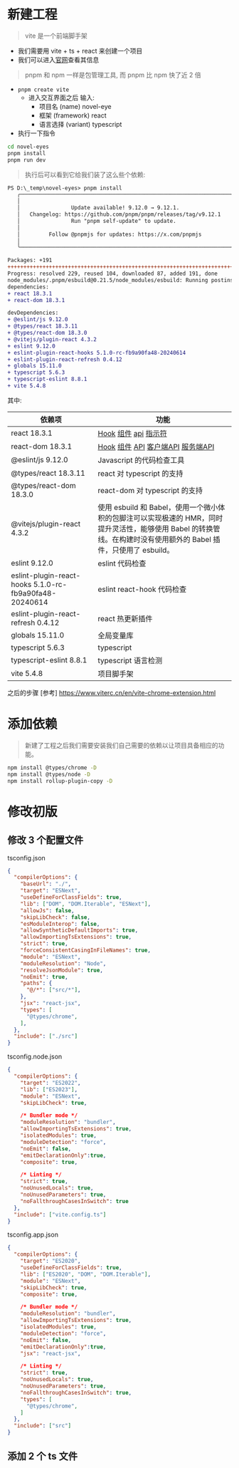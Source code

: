 # 新建工程
> vite 是一个前端脚手架

* 我们需要用 vite + ts + react 来创建一个项目 
* 我们可以进入[官网](https://vitejs.cn/vite3-cn/guide/#browser-support)查看其信息

> pnpm 和 npm 一样是包管理工具, 而 pnpm 比 npm 快了近 2 倍

* `pnpm create vite`
    * 进入交互界面之后 输入:
        * 项目名 (name) novel-eye
        * 框架 (framework) react
        * 语言选择 (variant) typescript
* 执行一下指令
```bash
cd novel-eyes
pnpm install
pnpm run dev
```
> 执行后可以看到它给我们装了这么些个依赖:
```diff
PS D:\_temp\novel-eyes> pnpm install
   ╭──────────────────────────────────────────────────────────────────╮
   │                                                                  │
   │                Update available! 9.12.0 → 9.12.1.                │
   │   Changelog: https://github.com/pnpm/pnpm/releases/tag/v9.12.1   │
   │                Run "pnpm self-update" to update.                 │
   │                                                                  │
   │         Follow @pnpmjs for updates: https://x.com/pnpmjs         │
   │                                                                  │
   ╰──────────────────────────────────────────────────────────────────╯

Packages: +191
+++++++++++++++++++++++++++++++++++++++++++++++++++++++++++++++++++++++++++++++++++++++++++++++++++++++++++++++++++++++++++++++++++++++++++++++++++++++++++++++++++++++++++++++++++++++++++++++
Progress: resolved 229, reused 104, downloaded 87, added 191, done
node_modules/.pnpm/esbuild@0.21.5/node_modules/esbuild: Running postinstall script, done in 491ms
dependencies:
+ react 18.3.1
+ react-dom 18.3.1

devDependencies:
+ @eslint/js 9.12.0
+ @types/react 18.3.11
+ @types/react-dom 18.3.0
+ @vitejs/plugin-react 4.3.2
+ eslint 9.12.0
+ eslint-plugin-react-hooks 5.1.0-rc-fb9a90fa48-20240614
+ eslint-plugin-react-refresh 0.4.12
+ globals 15.11.0
+ typescript 5.6.3
+ typescript-eslint 8.8.1
+ vite 5.4.8
```

其中:

| 依赖项 | 功能 |
|-----|-----|
| react 18.3.1 | [Hook](https://zh-hans.react.dev/reference/react/hooks) [组件](https://zh-hans.react.dev/reference/react/components) [api](https://zh-hans.react.dev/reference/react/apis) [指示符](https://zh-hans.react.dev/reference/rsc/directives) |
| react-dom 18.3.1 | [Hook](https://zh-hans.react.dev/reference/react-dom/hooks) [组件](https://zh-hans.react.dev/reference/react-dom/components) [API](https://zh-hans.react.dev/reference/react-dom) [客户端API](https://zh-hans.react.dev/reference/react-dom/client) [服务端API](https://zh-hans.react.dev/reference/react-dom/server) |
| @eslint/js 9.12.0 | Javascript 的代码检查工具 |
| @types/react 18.3.11 | react 对 typescript 的支持 |
| @types/react-dom 18.3.0 | react-dom 对 typescript 的支持 |
| @vitejs/plugin-react 4.3.2 | 使用 esbuild 和 Babel，使用一个微小体积的包脚注可以实现极速的 HMR，同时提升灵活性，能够使用 Babel 的转换管线。在构建时没有使用额外的 Babel 插件，只使用了 esbuild。 |
| eslint 9.12.0 | eslint 代码检查 |
| eslint-plugin-react-hooks 5.1.0-rc-fb9a90fa48-20240614 | eslint react-hook 代码检查 |
| eslint-plugin-react-refresh 0.4.12 | react 热更新插件 |
| globals 15.11.0 | 全局变量库 |
| typescript 5.6.3 | typescript |
| typescript-eslint 8.8.1 | typescript 语言检测 |
| vite 5.4.8 | 项目脚手架 |

之后的步骤 [参考] https://www.viterc.cn/en/vite-chrome-extension.html

# 添加依赖
> 新建了工程之后我们需要安装我们自己需要的依赖以让项目具备相应的功能。

```bash
npm install @types/chrome -D
npm install @types/node -D
npm install rollup-plugin-copy -D
```

# 修改初版
## 修改 3 个配置文件
tsconfig.json
```json
{
  "compilerOptions": {
    "baseUrl": "./",
    "target": "ESNext",
    "useDefineForClassFields": true,
    "lib": ["DOM", "DOM.Iterable", "ESNext"],
    "allowJs": false,
    "skipLibCheck": false,
    "esModuleInterop": false,
    "allowSyntheticDefaultImports": true,
    "allowImportingTsExtensions": true,
    "strict": true,
    "forceConsistentCasingInFileNames": true,
    "module": "ESNext",
    "moduleResolution": "Node",
    "resolveJsonModule": true,
    "noEmit": true,
    "paths": {
      "@/*": ["src/*"],
    },
    "jsx": "react-jsx",
    "types": [
      "@types/chrome",
    ],
  },
  "include": ["./src"]
}
```
tsconfig.node.json
```json
{
  "compilerOptions": {
    "target": "ES2022",
    "lib": ["ES2023"],
    "module": "ESNext",
    "skipLibCheck": true,

    /* Bundler mode */
    "moduleResolution": "bundler",
    "allowImportingTsExtensions": true,
    "isolatedModules": true,
    "moduleDetection": "force",
    "noEmit": false,
    "emitDeclarationOnly":true,
    "composite": true,

    /* Linting */
    "strict": true,
    "noUnusedLocals": true,
    "noUnusedParameters": true,
    "noFallthroughCasesInSwitch": true
  },
  "include": ["vite.config.ts"]
}
```
tsconfig.app.json
```json
{
  "compilerOptions": {
    "target": "ES2020",
    "useDefineForClassFields": true,
    "lib": ["ES2020", "DOM", "DOM.Iterable"],
    "module": "ESNext",
    "skipLibCheck": true,
    "composite": true,

    /* Bundler mode */
    "moduleResolution": "bundler",
    "allowImportingTsExtensions": true,
    "isolatedModules": true,
    "moduleDetection": "force",
    "noEmit": false,
    "emitDeclarationOnly":true,
    "jsx": "react-jsx",

    /* Linting */
    "strict": true,
    "noUnusedLocals": true,
    "noUnusedParameters": true,
    "noFallthroughCasesInSwitch": true,
    "types": [
      "@types/chrome",
    ]
  },
  "include": ["src"]
}
```

## 添加 2 个 ts 文件